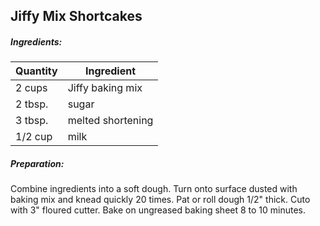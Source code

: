 
## Jiffy Mix Shortcakes

##### Ingredients:

|Quantity            |    Ingredient|
|------------------- | -------------------------------------|
|2 cups              | Jiffy baking mix|
|2 tbsp.             | sugar|
|3 tbsp.             | melted shortening|
|1/2 cup             | milk|

##### Preparation:

Combine ingredients into a soft dough.  Turn onto surface dusted with baking mix and knead
quickly 20 times.  Pat or roll dough 1/2" thick. Cuto with 3" floured cutter.  Bake on ungreased
baking sheet 8 to 10 minutes.
